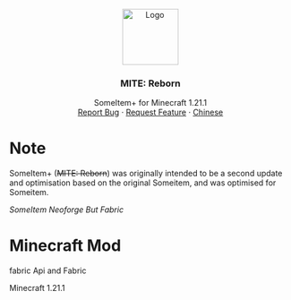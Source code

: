 <br />
<div align="center">
  <a href="https://github.com/oneachina/MITE-Reborn/">
    <img src="images/logo.png" alt="Logo" width="100" height="100">
  </a>

<h3 align="center">MITE: Reborn</h3>

  <p align="center">
    SomeItem+ for Minecraft 1.21.1
    <br />
    <a href="https://github.com/oneachina/SomeitemPlus/issues">Report Bug</a>
    ·
    <a href="https://github.com/oneachina/SomeitemPlus/issues">Request Feature</a>
    ·
    <a href="https://github.com/oneachina/SomeitemPlus/blob/master/ZH_README.md">Chinese</a>
</div>

# Note

SomeItem+ (~~MITE: Reborn~~) was originally intended to be a second update and optimisation based on the original Someitem, and was optimised for Someitem.

_SomeItem Neoforge But Fabric_
# Minecraft Mod
fabric Api and Fabric

Minecraft 1.21.1
